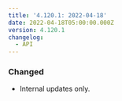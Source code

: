 ```yaml
---
title: '4.120.1: 2022-04-18'
date: 2022-04-18T05:00:00.000Z
version: 4.120.1
changelog:
  - API
---
```


### Changed

* Internal updates only.
